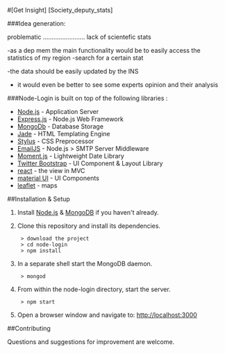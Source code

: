 #[Get Insight] [Society_deputy_stats] 

###Idea generation:

problematic
........................
lack of scientefic stats

-as a dep mem the main functionality would be to easily 
access the statistics of my region 
-search for a certain stat 

-the data should be easily updated by the INS 
- it would even be better to see some experts opinion and their analysis


###Node-Login is built on top of the following libraries :

* [Node.js](http://nodejs.org/) - Application Server
* [Express.js](http://expressjs.com/) - Node.js Web Framework
* [MongoDb](http://mongodb.org/) - Database Storage
* [Jade](http://jade-lang.com/) - HTML Templating Engine
* [Stylus](http://stylus-lang.com/) - CSS Preprocessor
* [EmailJS](http://github.com/eleith/emailjs) - Node.js > SMTP Server Middleware
* [Moment.js](http://momentjs.com/) - Lightweight Date Library
* [Twitter Bootstrap](http://twitter.github.com/bootstrap/) - UI Component & Layout Library
* [react](http://twitter.github.com/bootstrap/) - the view in MVC
* [material UI](material-ui.com) - UI Components 
* [leaflet](leafletjs.com) - maps

##Installation & Setup
1. Install [Node.js](https://nodejs.org/) & [MongoDB](https://www.mongodb.org/) if you haven't already.
2. Clone this repository and install its dependencies.
		
		> download the project
		> cd node-login
		> npm install
		
3. In a separate shell start the MongoDB daemon.

		> mongod

4. From within the node-login directory, start the server.

		> npm start
		
5. Open a browser window and navigate to: [http://localhost:3000](http://localhost:3000)



##Contributing

Questions and suggestions for improvement are welcome.
